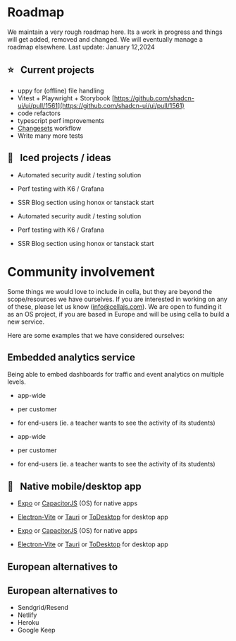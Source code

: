 # Roadmap

We maintain a very rough roadmap here. Its a work in progress and things will get added, removed and changed. We will eventually manage a roadmap elsewhere.
Last update: January 12,2024

## ⭐ &nbsp; Current projects

- uppy for (offline) file handling
- Vitest + Playwright + Storybook [https://github.com/shadcn-ui/ui/pull/1561](https://github.com/shadcn-ui/ui/pull/1561)
- code refactors
- typescript perf improvements
- [Changesets](https://github.com/changesets/changesets) workflow
- Write many more tests

## 🧊 &nbsp; Iced projects / ideas

- Automated security audit / testing solution
- Perf testing with K6 / Grafana
- SSR Blog section using honox or tanstack start

- Automated security audit / testing solution
- Perf testing with K6 / Grafana
- SSR Blog section using honox or tanstack start

# Community involvement

Some things we would love to include in cella, but they are beyond the scope/resources we have ourselves. If you are interested in working on any of these, please let us know ([info@cellajs.com](mailto:info@cellajs.com)). We are open to funding it as an OS project, if you are based in Europe and will be using cella to build a new service.

Here are some examples that we have considered ourselves:

## Embedded analytics service

Being able to embed dashboards for traffic and event analytics on multiple levels.

- app-wide
- per customer
- for end-users (ie. a teacher wants to see the activity of its students)

- app-wide
- per customer
- for end-users (ie. a teacher wants to see the activity of its students)

## 📱 &nbsp; Native mobile/desktop app

- [Expo](https://expo.dev/) or [CapacitorJS](https://github.com/ionic-team/capacitor) (OS) for native apps
- [Electron-Vite](https://github.com/electron-vite/electron-vite-react) or [Tauri](https://github.com/tauri-apps/tauri) or [ToDesktop](https://www.todesktop.com/) for desktop app

- [Expo](https://expo.dev/) or [CapacitorJS](https://github.com/ionic-team/capacitor) (OS) for native apps
- [Electron-Vite](https://github.com/electron-vite/electron-vite-react) or [Tauri](https://github.com/tauri-apps/tauri) or [ToDesktop](https://www.todesktop.com/) for desktop app

## European alternatives to

## European alternatives to

- Sendgrid/Resend
- Netlify
- Heroku
- Google Keep
